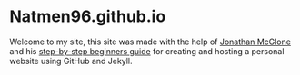 Natmen96.github.io
=====================
Welcome to my site, this site was made with the help of [Jonathan McGlone](http://jmcglone.com) and his [step-by-step beginners guide](http://jmcglone.com/guides/github-pages) for creating and hosting a personal website using GitHub and Jekyll.
